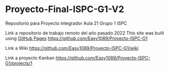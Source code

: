 # Proyecto-Final-ISPC-G1-V2

Repositorio para Proyecto integrador Aula 21 Grupo 1 ISPC

Link a repositorio de trabajo remoto del año pasado 2022
This site was built using [GitHub Pages](https://pages.github.com/) https://github.com/Easy1089/Proyecto-ISPC-G1

Link a Wiki
https://github.com/Easy1089/Proyecto-ISPC-G1/wiki

Link a proyecto Kanban
https://github.com/Easy1089/Proyecto-ISPC-G1/projects/1
